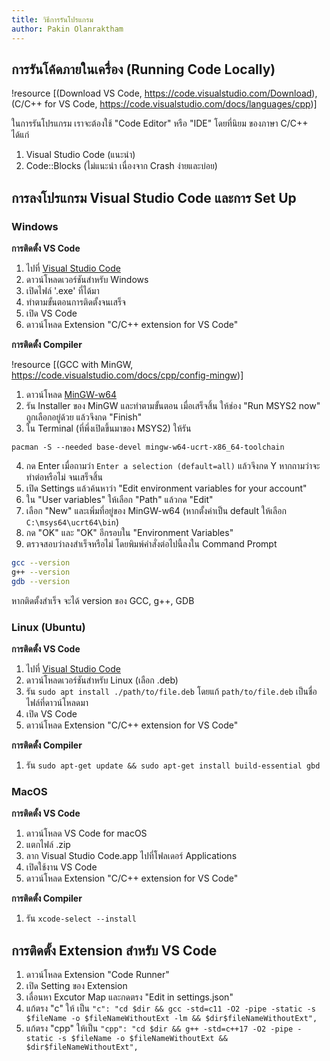 ```yaml
---
title: วิธีการรันโปรแกรม
author: Pakin Olanraktham
---
```


## การรันโค้ดภายในเครื่อง (Running Code Locally)

!resource [(Download VS Code, https://code.visualstudio.com/Download), (C/C++ for VS Code, https://code.visualstudio.com/docs/languages/cpp)]

ในการรันโปรแกรม เราจะต้องใช้ "Code Editor" หรือ "IDE" โดยที่นิยม ของภาษา C/C++ ได้แก่

1. Visual Studio Code (แนะนำ)
2. Code::Blocks (ไม่แนะนำ เนื่องจาก Crash ง่ายและบ่อย)

## การลงโปรแกรม Visual Studio Code และการ Set Up
### Windows
**การติดตั้ง VS Code**

1. ไปที่ [Visual Studio Code](https://code.visualstudio.com/download)
2. ดาวน์โหลดเวอร์ชันสำหรับ Windows
3. เปิดไฟล์ '.exe' ที่ได้มา
4. ทำตามขั้นตอนการติดตั้งจนเสร็จ
5. เปิด VS Code
6. ดาวน์โหลด Extension "C/C++ extension for VS Code"

**การติดตั้ง Compiler**

!resource [(GCC with MinGW, https://code.visualstudio.com/docs/cpp/config-mingw)]

1. ดาวน์โหลด [MinGW-w64](https://github.com/msys2/msys2-installer/releases/download/2024-12-08/msys2-x86_64-20241208.exe)
2. รัน Installer ของ MinGW และทำตามขั้นตอน เมื่อเสร็จสิ้น ให้ช่อง "Run MSYS2 now" ถูกเลือกอยู่ด้วย แล้วจึงกด "Finish"
3. ใน Terminal (ที่พึ่งเปิดขึ้นมาของ MSYS2) ให้รัน
```shell
pacman -S --needed base-devel mingw-w64-ucrt-x86_64-toolchain
```
4. กด Enter เมื่อถามว่า `Enter a selection (default=all)` แล้วจึงกด Y หากถามว่าจะทำต่อหรือไม่ จนเสร็จสิ้น
5. เปิด Settings แล้วค้นหาว่า "Edit environment variables for your account"
6. ใน "User variables" ให้เลือก "Path" แล้วกด "Edit"
7. เลือก "New" และเพิ่มที่อยู่ของ MinGW-w64 (หากตั้งค่าเป็น default ให้เลือก `C:\msys64\ucrt64\bin`)
8. กด "OK" และ "OK" อีกรอบใน "Environment Variables"
9. ตรวจสอบว่าลงสำเร็จหรือไม่ โดยพิมพ์คำสั่งต่อไปนี้ลงใน Command Prompt
```bash
gcc --version
g++ --version
gdb --version
```
หากติดตั้งสำเร็จ จะได้ version ของ GCC, g++, GDB 

### Linux (Ubuntu)

**การติดตั้ง VS Code**

1. ไปที่ [Visual Studio Code](https://code.visualstudio.com/download)
2. ดาวน์โหลดเวอร์ชันสำหรับ Linux (เลือก .deb)
3. รัน `sudo apt install ./path/to/file.deb` โดยแก้ `path/to/file.deb` เป็นชื่อไฟล์ที่ดาวน์โหลดมา
5. เปิด VS Code
6. ดาวน์โหลด Extension "C/C++ extension for VS Code"

**การติดตั้ง Compiler**

1. รัน `sudo apt-get update && sudo apt-get install build-essential gbd`

### MacOS

**การติดตั้ง VS Code**

1. ดาวน์โหลด VS Code for macOS
2. แตกไฟล์ .zip
3. ลาก Visual Studio Code.app ไปที่โฟลเดอร์ Applications
4. เปิดใช้งาน VS Code
5. ดาวน์โหลด Extension "C/C++ extension for VS Code"

**การติดตั้ง Compiler**

1. รัน `xcode-select --install`

## การติดตั้ง Extension สำหรับ VS Code

1. ดาวน์โหลด Extension "Code Runner"
2. เปิด Setting ของ Extension
3. เลื่อนหา Excutor Map และกดตรง "Edit in settings.json"
4. แก้ตรง "c" ให้ เป็น `"c": "cd $dir && gcc -std=c11 -O2 -pipe -static -s $fileName -o $fileNameWithoutExt -lm && $dir$fileNameWithoutExt",`
5. แก้ตรง "cpp" ให้เป็น `"cpp": "cd $dir && g++ -std=c++17 -O2 -pipe -static -s $fileName -o $fileNameWithoutExt && $dir$fileNameWithoutExt",`